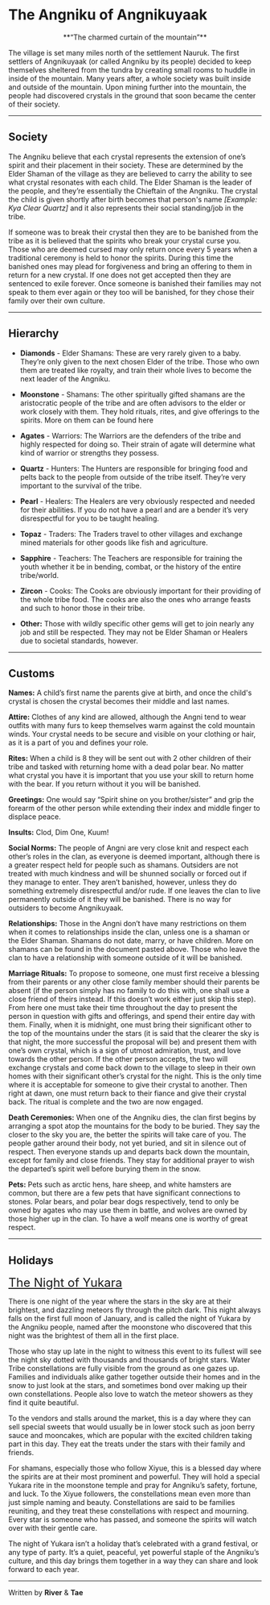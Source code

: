 # The Angniku of Angnikuyaak

<center>**“The charmed curtain of the mountain”**</center>

The village is set many miles north of the settlement Nauruk. The first settlers of Angnikuyaak (or called Angniku by its people) decided to keep themselves sheltered from the tundra by creating small rooms to huddle in inside of the mountain. Many years after, a whole society was built inside and outside of the mountain. Upon mining further into the mountain, the people had discovered crystals in the ground that soon became the center of their society.
* * *

## Society

The Angniku believe that each crystal represents the extension of one’s spirit and their placement in their society. These are determined by the Elder Shaman of the village as they are believed to carry the ability to see what crystal resonates with each child. The Elder Shaman is the leader of the people, and they’re essentially the Chieftain of the Angniku. The crystal the child is given shortly after birth becomes that person's name *[Example: Kya Clear Quartz]* and it also represents their social standing/job in the tribe.

If someone was to break their crystal then they are to be banished from the tribe as it is believed that the spirits who break your crystal curse you. Those who are deemed cursed may only return once every 5 years when a traditional ceremony is held to honor the spirits. During this time the banished ones may plead for forgiveness and bring an offering to them in return for a new crystal. If one does not get accepted then they are sentenced to exile forever. Once someone is banished their families may not speak to them ever again or they too will be banished, for they chose their family over their own culture.
* * *

## Hierarchy

- **Diamonds** - Elder Shamans: These are very rarely given to a baby. They’re only given to the next chosen Elder of the tribe. Those who own them are treated like royalty, and train their whole lives to become the next leader of the Angniku.

- **Moonstone** - Shamans: The other spiritually gifted shamans are the aristocratic people of the tribe and are often advisors to the elder or work closely with them. They hold rituals, rites, and give offerings to the spirits. More on them can be found here

- **Agates** - Warriors: The Warriors are the defenders of the tribe and highly respected for doing so. Their strain of agate will determine what kind of warrior or strengths they possess.

- **Quartz** - Hunters: The Hunters are responsible for bringing food and pelts back to the people from outside of the tribe itself. They’re very important to the survival of the tribe.

- **Pearl** - Healers: The Healers are very obviously respected and needed for their abilities. If you do not have a pearl and are a bender it’s very disrespectful for you to be taught healing.

- **Topaz** - Traders: The Traders travel to other villages and exchange mined materials for other goods like fish and agriculture.

- **Sapphire** - Teachers: The Teachers are responsible for training the youth whether it be in bending, combat, or the history of the entire tribe/world.

- **Zircon** - Cooks: The Cooks are obviously important for their providing of the whole tribe food. The cooks are also the ones who arrange feasts and such to honor those in their tribe.

- **Other:** Those with wildly specific other gems will get to join nearly any job and still be respected. They may not be Elder Shaman or Healers due to societal standards, however.
* * *

## Customs

**Names:** A child’s first name the parents give at birth, and once the child's crystal is chosen the crystal becomes their middle and last names.<br>

**Attire:** Clothes of any kind are allowed, although the Angni tend to wear outfits with many furs to keep themselves warm against the cold mountain winds. Your crystal needs to be secure and visible on your clothing or hair, as it is a part of you and defines your role.<br>

**Rites:** When a child is 8 they will be sent out with 2 other children of their tribe and tasked with returning home with a dead polar bear. No matter what crystal you have it is important that you use your skill to return home with the bear. If you return without it you will be banished.<br>

**Greetings:** One would say “Spirit shine on you brother/sister” and grip the forearm of the other person while extending their index and middle finger to displace peace.<br>

**Insults:** Clod, Dim One, Kuum!<br>

**Social Norms:** The people of Angni are very close knit and respect each other’s roles in the clan, as everyone is deemed important, although there is a greater respect held for people such as shamans. Outsiders are not treated with much kindness and will be shunned socially or forced out if they manage to enter. They aren’t banished, however, unless they do something extremely disrespectful and/or rude. If one leaves the clan to live permanently outside of it they will be banished. There is no way for outsiders to become Angnikuyaak.<br>

**Relationships:** Those in the Angni don’t have many restrictions on them when it comes to relationships inside the clan, unless one is a shaman or the Elder Shaman. Shamans do not date, marry, or have children. More on shamans can be found in the document pasted above. Those who leave the clan to have a relationship with someone outside of it will be banished.<br>

**Marriage Rituals:** To propose to someone, one must first receive a blessing from their parents or any other close family member should their parents be absent (if the person simply has no family to do this with, one shall use a close friend of theirs instead. If this doesn’t work either just skip this step). From here one must take their time throughout the day to present the person in question with gifts and offerings, and spend their entire day with them. Finally, when it is midnight, one must bring their significant other to the top of the mountains under the stars (it is said that the clearer the sky is that night, the more successful the proposal will be) and present them with one’s own crystal, which is a sign of utmost admiration, trust, and love towards the other person. If the other person accepts, the two will exchange crystals and come back down to the village to sleep in their own homes with their significant other’s crystal for the night. This is the only time where it is acceptable for someone to give their crystal to another. Then right at dawn, one must return back to their fiance and give their crystal back. The ritual is complete and the two are now engaged.<br>

**Death Ceremonies:** When one of the Angniku dies, the clan first begins by arranging a spot atop the mountains for the body to be buried. They say the closer to the sky you are, the better the spirits will take care of you. The people gather around their body, not yet buried, and sit in silence out of respect. Then everyone stands up and departs back down the mountain, except for family and close friends. They stay for additional prayer to wish the departed’s spirit well before burying them in the snow.<br>

**Pets:** Pets such as arctic hens, hare sheep, and white hamsters are common, but there are a few pets that have significant connections to stones. Polar bears, and polar bear dogs respectively, tend to only be owned by agates who may use them in battle, and wolves are owned by those higher up in the clan. To have a wolf means one is worthy of great respect.<br>
* * *

## Holidays

<font size=5><ins>The Night of Yukara<ins></font>

There is one night of the year where the stars in the sky are at their brightest, and dazzling meteors fly through the pitch dark. This night always falls on the first full moon of January, and is called the night of Yukara by the Angniku people, named after the moonstone who discovered that this night was the brightest of them all in the first place.

Those who stay up late in the night to witness this event to its fullest will see the night sky dotted with thousands and thousands of bright stars. Water Tribe constellations are fully visible from the ground as one gazes up. Families and individuals alike gather together outside their homes and in the snow to just look at the stars, and sometimes bond over making up their own constellations. People also love to watch the meteor showers as they find it quite beautiful.

To the vendors and stalls around the market, this is a day where they can sell special sweets that would usually be in lower stock such as joon berry sauce and mooncakes, which are popular with the excited children taking part in this day. They eat the treats under the stars with their family and friends.

For shamans, especially those who follow Xiyue, this is a blessed day where the spirits are at their most prominent and powerful. They will hold a special Yukara rite in the moonstone temple and pray for Angniku’s safety, fortune, and luck. To the Xiyue followers, the constellations mean even more than just simple naming and beauty. Constellations are said to be families reuniting, and they treat these constellations with respect and mourning. Every star is someone who has passed, and someone the spirits will watch over with their gentle care.

The night of Yukara isn’t a holiday that’s celebrated with a grand festival, or any type of party. It’s a quiet, peaceful, yet powerful staple of the Angniku’s culture, and this day brings them together in a way they can share and look forward to each year.
* * *
<p class= writingcredit>Written by <b>River</b> & <b>Tae</b></p>